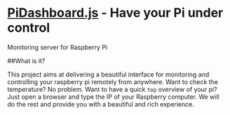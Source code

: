 [PiDashboard.js](https://github.com/zpiman/PiDashboard.js) - Have your Pi under control
==============

Monitoring server for Raspberry Pi



##What is it?

This project aims at delivering a beautiful interface for monitoring and controlling your raspberry pi remotely from anywhere. Want to check the temperature? No problem. Want to have a quick `top` overview of your pi? Just open a browser and type the IP of your Raspberry computer. We will do the rest and provide you with a beautiful and rich experience.

